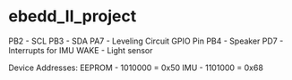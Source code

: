 # ebedd_II_project

PB2 - SCL
PB3 - SDA
PA7 - Leveling Circuit GPIO Pin
PB4 - Speaker
PD7 - Interrupts for IMU
WAKE - Light sensor

Device Addresses:
EEPROM - 1010000 = 0x50
IMU - 1101000 = 0x68
